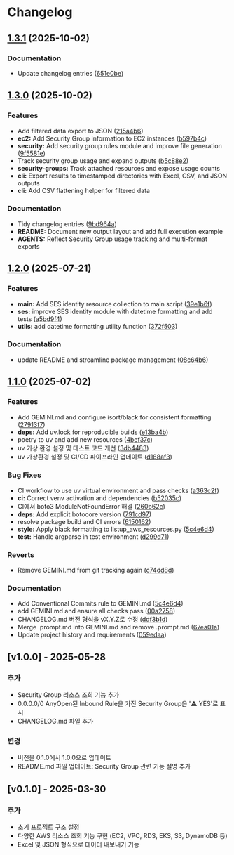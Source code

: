 # Changelog

## [1.3.1](https://github.com/KKamJi98/listup-aws-resources/compare/v1.3.0...v1.3.1) (2025-10-02)


### Documentation

* Update changelog entries ([651e0be](https://github.com/KKamJi98/listup-aws-resources/commit/651e0be099577e2fb1a83813b04c968b966aecb1))

## [1.3.0](https://github.com/KKamJi98/listup-aws-resources/compare/v1.2.0...v1.3.0) (2025-10-02)


### Features

* Add filtered data export to JSON ([215a4b6](https://github.com/KKamJi98/listup-aws-resources/commit/215a4b695689cc798e46bac3a1f8adf87a179202))
* **ec2:** Add Security Group information to EC2 instances ([b597b4c](https://github.com/KKamJi98/listup-aws-resources/commit/b597b4c73971cbe4ed72489b493ff6808a59de81))
* **security:** Add security group rules module and improve file generation ([9f5581e](https://github.com/KKamJi98/listup-aws-resources/commit/9f5581ed8f612dcdce6ebaa854e751ba70ec95ba))
* Track security group usage and expand outputs ([b5c88e2](https://github.com/KKamJi98/listup-aws-resources/commit/b5c88e219795ccfb653cc6bc9f865a90fbf9b2a7))
* **security-groups:** Track attached resources and expose usage counts
* **cli:** Export results to timestamped directories with Excel, CSV, and JSON outputs
* **cli:** Add CSV flattening helper for filtered data


### Documentation

* Tidy changelog entries ([9bd964a](https://github.com/KKamJi98/listup-aws-resources/commit/9bd964aa0fdfb3f4b47e3eb9f1b9c0c85ff31d96))
* **README:** Document new output layout and add full execution example
* **AGENTS:** Reflect Security Group usage tracking and multi-format exports

## [1.2.0](https://github.com/KKamJi98/listup_aws_resources/compare/v1.1.0...v1.2.0) (2025-07-21)


### Features

* **main:** Add SES identity resource collection to main script ([39e1b6f](https://github.com/KKamJi98/listup_aws_resources/commit/39e1b6f9b2d29b32db5a5f361039bb728c92b3f9))
* **ses:** improve SES identity module with datetime formatting and add tests ([a5bd9f4](https://github.com/KKamJi98/listup_aws_resources/commit/a5bd9f456fb4bd8a265b53832cad3d7ad3850ed0))
* **utils:** add datetime formatting utility function ([372f503](https://github.com/KKamJi98/listup_aws_resources/commit/372f5032424994da9854ec903c9433fcd4e9efaf))


### Documentation

* update README and streamline package management ([08c64b6](https://github.com/KKamJi98/listup_aws_resources/commit/08c64b6d3676f5f2178a908dd658a2e9d5d51abb))

## [1.1.0](https://github.com/KKamJi98/listup_aws_resources/compare/v1.0.0...v1.1.0) (2025-07-02)


### Features

* Add GEMINI.md and configure isort/black for consistent formatting ([27913f7](https://github.com/KKamJi98/listup_aws_resources/commit/27913f77ac3ab179cd79e6a944c2ac8184dfb2e7))
* **deps:** Add uv.lock for reproducible builds ([e13ba4b](https://github.com/KKamJi98/listup_aws_resources/commit/e13ba4b2cac147a47e6a430b28ad1ece98e56c90))
* poetry to uv and add new resources ([4bef37c](https://github.com/KKamJi98/listup_aws_resources/commit/4bef37c783c0d05f40125441a208d6042750e400))
* uv 가상 환경 설정 및 테스트 코드 개선 ([3db4483](https://github.com/KKamJi98/listup_aws_resources/commit/3db4483951be2b9fc348d97dd001fd9a909b71d0))
* uv 가상환경 설정 및 CI/CD 파이프라인 업데이트 ([d188af3](https://github.com/KKamJi98/listup_aws_resources/commit/d188af3bce4525930c60fad3c95c7f25a551511a))


### Bug Fixes

* CI workflow to use uv virtual environment and pass checks ([a363c2f](https://github.com/KKamJi98/listup_aws_resources/commit/a363c2f01ba465184e6a2691c14af7f9d1d51740))
* **ci:** Correct venv activation and dependencies ([b52035c](https://github.com/KKamJi98/listup_aws_resources/commit/b52035cb32cf241e8693d556dc4e51b8c8ae161f))
* CI에서 boto3 ModuleNotFoundError 해결 ([260b62c](https://github.com/KKamJi98/listup_aws_resources/commit/260b62cfd1dff7af98093f3179d1049f09df0ffc))
* **deps:** Add explicit botocore version ([791cd97](https://github.com/KKamJi98/listup_aws_resources/commit/791cd977f8f817702dbddfc0eaa47d5abd6f2027))
* resolve package build and CI errors ([6150162](https://github.com/KKamJi98/listup_aws_resources/commit/61501627a6890b43dee51c4bfe20da587102862e))
* **style:** Apply black formatting to listup_aws_resources.py ([5c4e6d4](https://github.com/KKamJi98/listup_aws_resources/commit/5c4e6d4ca60ee3c317c7dca9f20ab18c746341a8))
* **test:** Handle argparse in test environment ([d299d71](https://github.com/KKamJi98/listup_aws_resources/commit/d299d71446dce1e63b848f419b580f3a5bab166f))


### Reverts

* Remove GEMINI.md from git tracking again ([c74dd8d](https://github.com/KKamJi98/listup_aws_resources/commit/c74dd8d896807059f815b39fb2b6ebba442245ca))


### Documentation

* Add Conventional Commits rule to GEMINI.md ([5c4e6d4](https://github.com/KKamJi98/listup_aws_resources/commit/5c4e6d4ca60ee3c317c7dca9f20ab18c746341a8))
* add GEMINI.md and ensure all checks pass ([00a2758](https://github.com/KKamJi98/listup_aws_resources/commit/00a275831f184dd14f2b955a6bdf74ff05165fee))
* CHANGELOG.md 버전 형식을 vX.Y.Z로 수정 ([ddf3b1d](https://github.com/KKamJi98/listup_aws_resources/commit/ddf3b1dbe552d1d8f97db4ff915f82bdc5ee01ce))
* Merge .prompt.md into GEMINI.md and remove .prompt.md ([67ea01a](https://github.com/KKamJi98/listup_aws_resources/commit/67ea01a313b012775659eeb104e55d68b9cd1b77))
* Update project history and requirements ([059edaa](https://github.com/KKamJi98/listup_aws_resources/commit/059edaa43f9b71be531392e362fb91fdf9106c53))

## [v1.0.0] - 2025-05-28

### 추가
- Security Group 리소스 조회 기능 추가
- 0.0.0.0/0 AnyOpen된 Inbound Rule을 가진 Security Group은 '⚠️ YES'로 표시
- CHANGELOG.md 파일 추가

### 변경
- 버전을 0.1.0에서 1.0.0으로 업데이트
- README.md 파일 업데이트: Security Group 관련 기능 설명 추가

## [v0.1.0] - 2025-03-30

### 추가
- 초기 프로젝트 구조 설정
- 다양한 AWS 리소스 조회 기능 구현 (EC2, VPC, RDS, EKS, S3, DynamoDB 등)
- Excel 및 JSON 형식으로 데이터 내보내기 기능

